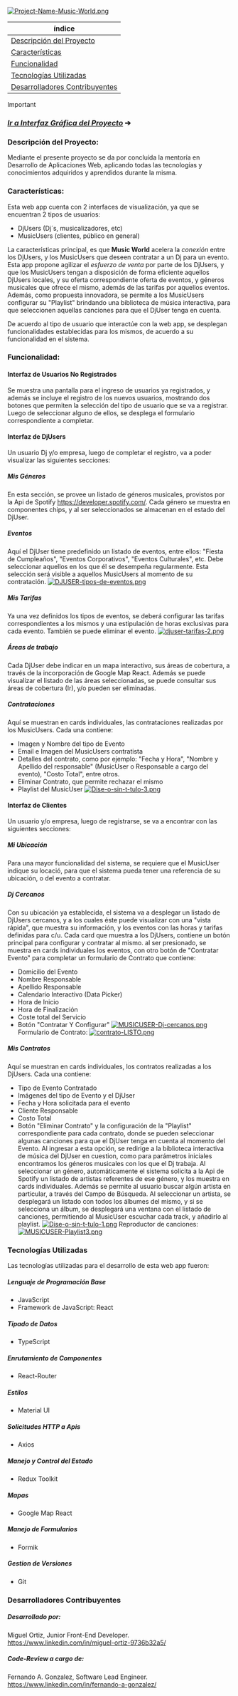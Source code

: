 [![Project-Name-Music-World.png](https://i.postimg.cc/KYvtxQLq/Project-Name-Music-World.png)](https://postimg.cc/21M1xQ0h)

| índice    |
| --------- |
| [Descripción del Proyecto](#descripción-del-proyecto)  |
| [Características](#características)    |
| [Funcionalidad](#funcionalidad)    |
| [Tecnologías Utilizadas](#tecnologías-utilizadas)    |
| [Desarrolladores Contribuyentes](#desarrolladores-contribuyentes)     |

> [!IMPORTANT]
> 
> ### [***Ir a Interfaz Gráfica del Proyecto***](https://brilliant-shortbread-5bb416.netlify.app/) ➔

### Descripción del Proyecto:

Mediante el presente proyecto se da por concluída la mentoría en Desarrollo de Aplicaciones Web, aplicando todas las tecnologías y conocimientos adquiridos y aprendidos durante la misma.

### Características:

Esta web app cuenta con 2 interfaces de visualización, ya que se encuentran 2 tipos de usuarios: 
- DjUsers (Dj´s, musicalizadores, etc)
- MusicUsers (clientes, público en general)

La características principal, es que **Music World** acelera la *conexión* entre los DjUsers, y los MusicUsers que deseen contratar a un Dj para un evento.
Esta app propone agilizar el *esfuerzo de venta* por parte de los DjUsers, y que los MusicUsers tengan a disposición de forma eficiente aquellos DjUsers locales, y su oferta correspondiente oferta de eventos, y géneros musicales que ofrece el mismo, además de las tarifas por aquellos eventos.
Además, como propuesta innovadora, se permite a los MusicUsers configurar su "Playlist" brindando una biblioteca de música interactiva, para que seleccionen aquellas canciones para que el DjUser tenga en cuenta.


De acuerdo al tipo de usuario que interactúe con la web app, se desplegan funcionalidades establecidas para los mismos, de acuerdo a su funcionalidad en el sistema.
### Funcionalidad:
#### Interfaz de Usuarios No Registrados
Se muestra una pantalla para el ingreso de usuarios ya registrados, y además se incluye el registro de los nuevos usuarios, mostrando dos botones que permiten la selección del tipo de usuario que se va a registrar. Luego de seleccionar alguno de ellos, se desplega el formulario correspondiente a completar.
#### Interfaz de DjUsers
Un usuario Dj y/o empresa, luego de completar el registro, va a poder visualizar las siguientes secciones:
##### Mis Géneros
En esta sección, se provee un listado de géneros musicales, provistos por la Api de Spotify https://developer.spotify.com/. Cada género se muestra en componentes chips, y al ser seleccionados se almacenan en el estado del DjUser. 
##### Eventos
Aquí el DjUser tiene predefinido un listado de eventos, entre ellos: "Fiesta de Cumpleaños", "Eventos Corporativos", "Eventos Culturales", etc. Debe seleccionar aquellos en los que él se desempeña regularmente. Esta selección será visible a aquellos MusicUsers al momento de su contratación.
[![DJUSER-tipos-de-eventos.png](https://i.postimg.cc/4y3zVK95/DJUSER-tipos-de-eventos.png)](https://postimg.cc/sQtQRgKQ)

##### Mis Tarifas
Ya una vez definidos los tipos de eventos, se deberá configurar las tarifas correspondientes a los mismos y una estipulación de horas exclusivas para cada evento. También se puede eliminar el evento.
 [![djuser-tarifas-2.png](https://i.postimg.cc/8PMhWVFx/djuser-tarifas-2.png)](https://postimg.cc/SJQ2F3fG)
##### Áreas de trabajo
Cada DjUser debe indicar en un mapa interactivo, sus áreas de cobertura, a través de la incorporación de Google Map React. Además se puede visualizar el listado de las áreas seleccionadas, se puede consultar sus áreas de cobertura (Ir), y/o pueden ser eliminadas.
##### Contrataciones
Aquí se muestran en cards individuales, las contrataciones realizadas por los MusicUsers.  Cada una contiene: 
- Imagen y Nombre del tipo de Evento
- Email e Imagen del MusicUsers contratista
- Detalles del contrato, como por ejemplo: "Fecha y Hora", "Nombre y Apellido del responsable" (MusicUser o Responsable a cargo del evento), "Costo Total", entre otros.
- Eliminar Contrato, que permite rechazar el mismo
- Playlist del MusicUser 
[![Dise-o-sin-t-tulo-3.png](https://i.postimg.cc/9FYYKhWZ/Dise-o-sin-t-tulo-3.png)](https://postimg.cc/N5LX2Z2j)
#### Interfaz de Clientes
Un usuario y/o empresa, luego de registrarse, se va a encontrar con las siguientes secciones:
##### Mi Ubicación
Para una mayor funcionalidad del sistema, se requiere que el MusicUser indique su locació, para que el sistema pueda tener una referencia de su ubicación, o del evento a contratar.
##### Dj Cercanos
Con su ubicación ya establecida, el sistema va a desplegar un listado de DjUsers cercanos, y a los cuales éste puede visualizar con una "vista rápida", que muestra su información, y los eventos con las horas y tarifas definidas para c/u.
Cada card que muestra a los DjUsers, contiene un botón principal para configurar y contratar al mismo. al ser presionado, se muestra en cards individuales los eventos, con otro botón de "Contratar Evento" para completar un formulario de Contrato que contiene:
- Domicilio del Evento
- Nombre Responsable
- Apellido Responsable
- Calendario Interactivo (Data Picker)
- Hora de Inicio
- Hora de Finalización
- Coste total del Servicio
- Botón "Contratar Y Configurar"
[![MUSICUSER-Dj-cercanos.png](https://i.postimg.cc/3JTP2YSv/MUSICUSER-Dj-cercanos.png)](https://postimg.cc/8sZKSQVp)
Formulario de Contrato:
[![contrato-LISTO.png](https://i.postimg.cc/3wNR7g2Y/contrato-LISTO.png)](https://postimg.cc/HJGH98Sh)
##### Mis Contratos
Aquí se muestran en cards individuales, los contratos realizadas a los DjUsers. Cada una contiene:
- Tipo de Evento Contratado
- Imágenes del tipo de Evento y el DjUser
- Fecha y Hora solicitada para el evento
- Cliente Responsable
- Costo Total
- Botón "Eliminar Contrato"
y la configuración de la "Playlist" correspondiente para cada contrato, donde se pueden seleccionar algunas canciones para que el DjUser tenga en cuenta al momento del Evento.
Al ingresar a esta opción, se redirige a la biblioteca interactiva de música del DjUser en cuestion, como para parámetros iniciales encontramos los géneros musicales con los que el Dj trabaja.
Al seleccionar un género, automáticamente el sistema solicita a la Api de Spotify un listado de artistas referentes de ese género, y los muestra en cards individuales. Además se permite al usuario buscar algún artista en particular, a través del Campo de Búsqueda.
Al seleccionar un artista, se desplegará un listado con todos los álbumes del mismo, y si se selecciona un álbum, se desplegará una ventana con el listado de canciones, permitiendo al MusicUser escuchar cada track, y añadirlo al playlist.
[![Dise-o-sin-t-tulo-1.png](https://i.postimg.cc/gJB3mzxB/Dise-o-sin-t-tulo-1.png)](https://postimg.cc/LYLJVMBz)
Reproductor de canciones:
[![MUSICUSER-Playlist3.png](https://i.postimg.cc/bJ39dXv4/MUSICUSER-Playlist3.png)](https://postimg.cc/FdkLnB3x)
### Tecnologías Utilizadas
Las tecnologías utilizadas para el desarrollo de esta web app fueron:
##### Lenguaje de Programación Base
- JavaScript 
- Framework de JavaScript: React
##### Tipado de Datos
- TypeScript
##### Enrutamiento de Componentes
- React-Router
##### Estilos
- Material UI
##### Solicitudes HTTP a Apis
- Axios
##### Manejo y Control del Estado
- Redux Toolkit
##### Mapas
- Google Map React
##### Manejo de Formularios
- Formik
##### Gestion de Versiones
- Git
### Desarrolladores Contribuyentes
##### Desarrollado por:
Miguel Ortiz, Junior Front-End Developer.
https://www.linkedin.com/in/miguel-ortiz-9736b32a5/
##### Code-Review a cargo de:
Fernando A. Gonzalez, Software Lead Engineer.
https://www.linkedin.com/in/fernando-a-gonzalez/
